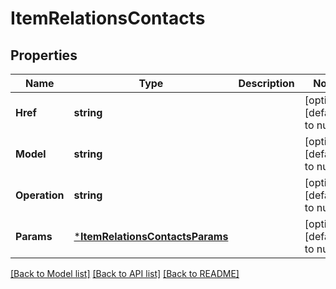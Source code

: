 # ItemRelationsContacts

## Properties
Name | Type | Description | Notes
------------ | ------------- | ------------- | -------------
**Href** | **string** |  | [optional] [default to null]
**Model** | **string** |  | [optional] [default to null]
**Operation** | **string** |  | [optional] [default to null]
**Params** | [***ItemRelationsContactsParams**](ItemRelations_contacts_params.md) |  | [optional] [default to null]

[[Back to Model list]](../README.md#documentation-for-models) [[Back to API list]](../README.md#documentation-for-api-endpoints) [[Back to README]](../README.md)


